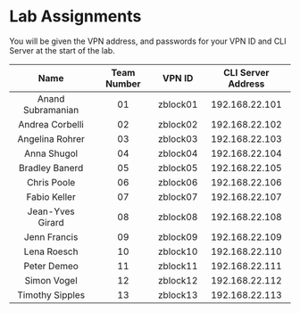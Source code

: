 # Lab Assignments

You will be given the VPN address, and passwords for your VPN ID and CLI Server at the start of the lab.

|Name|Team Number|VPN ID|CLI Server Address|
|:--:|:---------:|:----:|:----------------:|
|Anand Subramanian|01|zblock01|192.168.22.101|
|Andrea Corbelli|02|zblock02|192.168.22.102|
|Angelina Rohrer|03|zblock03|192.168.22.103|
|Anna Shugol|04|zblock04|192.168.22.104|
|Bradley Banerd|05|zblock05|192.168.22.105|
|Chris Poole|06|zblock06|192.168.22.106|
|Fabio Keller|07|zblock07|192.168.22.107|
|Jean-Yves Girard|08|zblock08|192.168.22.108|
|Jenn Francis|09|zblock09|192.168.22.109|
|Lena Roesch|10|zblock10|192.168.22.110|
|Peter Demeo|11|zblock11|192.168.22.111|
|Simon Vogel|12|zblock12|192.168.22.112|
|Timothy Sipples|13|zblock13|192.168.22.113|
    


